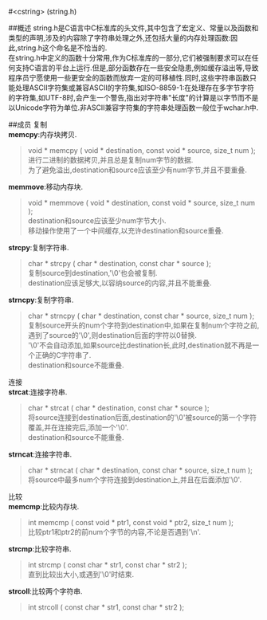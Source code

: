 #<cstring\> (string.h)

##概述
string.h是C语言中C标准库的头文件,其中包含了宏定义、常量以及函数和类型的声明,涉及的内容除了字符串处理之外,还包括大量的内存处理函数:因此,string.h这个命名是不恰当的.  
在string.h中定义的函数十分常用,作为C标准库的一部分,它们被强制要求可以在任何支持C语言的平台上运行.但是,部分函数存在一些安全隐患,例如缓存溢出等,导致程序员宁愿使用一些更安全的函数而放弃一定的可移植性.同时,这些字符串函数只能处理ASCII字符集或兼容ASCII的字符集,如ISO-8859-1:在处理存在多字节字符的字符集,如UTF-8时,会产生一个警告,指出对字符串"长度"的计算是以字节而不是以Unicode字符为单位.非ASCII兼容字符集的字符串处理函数一般位于wchar.h中.  

##成员
复制  
**memcpy**:内存块拷贝.  
>   void * memcpy ( void * destination, const void * source, size_t num );  
>   进行二进制的数据拷贝,并且总是复制num字节的数据.  
>   为了避免溢出,destination和source应该至少有num字节,并且不要重叠.  

**memmove**:移动内存块.  
>   void * memmove ( void * destination, const void * source, size_t num );  
>   destination和source应该至少num字节大小.  
>   移动操作使用了一个中间缓存,以充许destination和source重叠.  

**strcpy**:复制字符串.  
>   char * strcpy ( char * destination, const char * source );  
>   复制source到destination,'\0'也会被复制.  
>   destination应该足够大,以容纳source的内容,并且不能重叠.  

**strncpy**:复制字符串.  
>   char * strncpy ( char * destination, const char * source, size_t num );  
>   复制source开头的num个字符到destination中,如果在复制num个字符之前,遇到了source的'\0',则destination后面的字符以0替换.   
>   '\0'不会自动添加,如果source比destination长,此时,destination就不再是一个正确的C字符串了.  
>   destination和source不能重叠.  

连接  
**strcat**:连接字符串.  
>   char * strcat ( char * destination, const char * source );  
>   将source连接到destination后面,destination的'\0'被source的第一个字符覆盖,并在连接完后,添加一个'\0'.  
>   destination和source不能重叠.  

**strncat**:连接字符串.  
>   char * strncat ( char * destination, const char * source, size_t num );  
>   将source中最多num个字符连接到destination上,并且在后面添加'\0'.  

比较  
**memcmp**:比较内存块.  
>   int memcmp ( const void * ptr1, const void * ptr2, size_t num );  
>   比较ptr1和ptr2的前num个字节的内容,不论是否遇到'\n'.  

**strcmp**:比较字符串.  
>   int strcmp ( const char * str1, const char * str2 );  
>   直到比较出大小,或遇到'\0'时结束.  

**strcoll**:比较两个字符串.  
>   int strcoll ( const char * str1, const char * str2 );  
>   